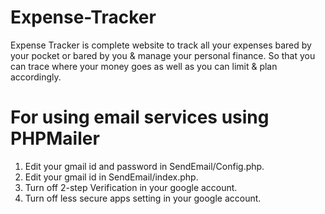 # Expense-Tracker

Expense Tracker is complete website to track all your expenses bared by your pocket or bared by you & manage your personal finance. So that you can trace where your money goes as well as you can limit & plan accordingly.

# For using email services using PHPMailer
1. Edit your gmail id and password in SendEmail/Config.php.
2. Edit your gmail id in SendEmail/index.php.
3. Turn off 2-step Verification in your google account.
4. Turn off less secure apps setting in your google account.
 
